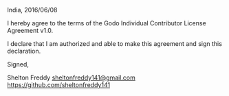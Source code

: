 India, 2016/06/08

I hereby agree to the terms of the Godo Individual Contributor License
Agreement v1.0.

I declare that I am authorized and able to make this agreement and sign this
declaration.

Signed,

Shelton Freddy sheltonfreddy141@gmail.com https://github.com/sheltonfreddy141
